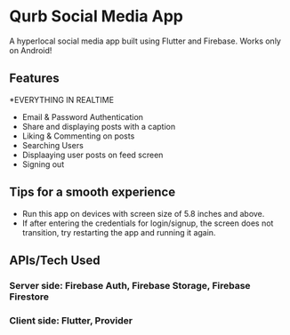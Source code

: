 # Qurb Social Media App

A hyperlocal social media app built using Flutter and Firebase. Works only on Android!

## Features

*EVERYTHING IN REALTIME

- Email & Password Authentication
- Share and displaying posts with a caption
- Liking & Commenting on posts
- Searching Users
- Displaaying user posts on feed screen
- Signing out

## Tips for a smooth experience

- Run this app on devices with screen size of 5.8 inches and above.
- If after entering the credentials for login/signup, the screen does not transition, try restarting the app and running it again. 


## APIs/Tech Used

### Server side: Firebase Auth, Firebase Storage, Firebase Firestore

### Client side: Flutter, Provider
